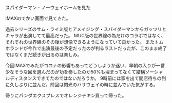 スパイダーマン・ノーウェイホームを見た

IMAXのでかい画面で見てきた。


過去シリーズのサム・ライミ版とアメイジング・スパイダーマンからガッツリとキャラが出演してて最高だった。
MUC版の世界線の為だけのコラボではなく、それぞれの世界線のその後が想像できるようになっていて良かった。
またトムホランドが今作で出演最後の予定だったのが判るラストだったが、このまま終了ではなくまだ続きが出るのは楽しみ。


今回IMAXでみたがコロナの影響もあってどうしようか迷い、早朝の入りが一番少なそうな回を選んだのが功を奏したのか50%も埋まってなくて結構ソーシャルディスタンスできてたのではないだろうか。
9時前には家を出て開店待ちの列に久しぶりに並んだ。前回は閃光のハサウェイの時に並んでいた気がする。


帰りにパンダエクスプレスでオレンジチキン買って帰った。
